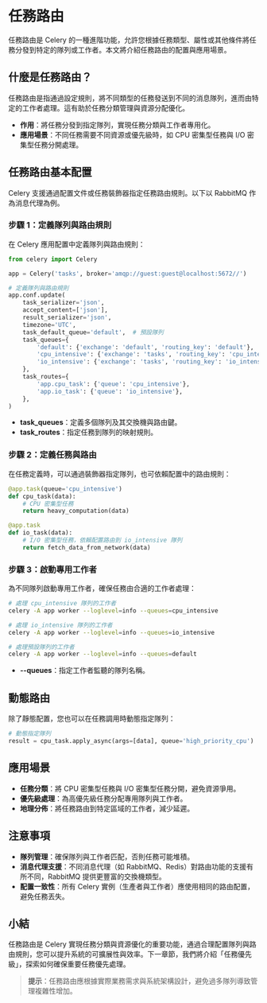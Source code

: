# 任務路由

任務路由是 Celery 的一種進階功能，允許您根據任務類型、屬性或其他條件將任務分發到特定的隊列或工作者。本文將介紹任務路由的配置與應用場景。

## 什麼是任務路由？

任務路由是指通過設定規則，將不同類型的任務發送到不同的消息隊列，進而由特定的工作者處理。這有助於任務分類管理與資源分配優化。

- **作用**：將任務分發到指定隊列，實現任務分類與工作者專用化。
- **應用場景**：不同任務需要不同資源或優先級時，如 CPU 密集型任務與 I/O 密集型任務分開處理。

## 任務路由基本配置

Celery 支援通過配置文件或任務裝飾器指定任務路由規則。以下以 RabbitMQ 作為消息代理為例。

### 步驟 1：定義隊列與路由規則

在 Celery 應用配置中定義隊列與路由規則：
```python
from celery import Celery

app = Celery('tasks', broker='amqp://guest:guest@localhost:5672//')

# 定義隊列與路由規則
app.conf.update(
    task_serializer='json',
    accept_content=['json'],
    result_serializer='json',
    timezone='UTC',
    task_default_queue='default',  # 預設隊列
    task_queues={
        'default': {'exchange': 'default', 'routing_key': 'default'},
        'cpu_intensive': {'exchange': 'tasks', 'routing_key': 'cpu_intensive'},
        'io_intensive': {'exchange': 'tasks', 'routing_key': 'io_intensive'},
    },
    task_routes={
        'app.cpu_task': {'queue': 'cpu_intensive'},
        'app.io_task': {'queue': 'io_intensive'},
    },
)
```

- **task_queues**：定義多個隊列及其交換機與路由鍵。
- **task_routes**：指定任務到隊列的映射規則。

### 步驟 2：定義任務與路由

在任務定義時，可以通過裝飾器指定隊列，也可依賴配置中的路由規則：
```python
@app.task(queue='cpu_intensive')
def cpu_task(data):
    # CPU 密集型任務
    return heavy_computation(data)

@app.task
def io_task(data):
    # I/O 密集型任務，依賴配置路由到 io_intensive 隊列
    return fetch_data_from_network(data)
```

### 步驟 3：啟動專用工作者

為不同隊列啟動專用工作者，確保任務由合適的工作者處理：
```bash
# 處理 cpu_intensive 隊列的工作者
celery -A app worker --loglevel=info --queues=cpu_intensive

# 處理 io_intensive 隊列的工作者
celery -A app worker --loglevel=info --queues=io_intensive

# 處理預設隊列的工作者
celery -A app worker --loglevel=info --queues=default
```

- **--queues**：指定工作者監聽的隊列名稱。

## 動態路由

除了靜態配置，您也可以在任務調用時動態指定隊列：
```python
# 動態指定隊列
result = cpu_task.apply_async(args=[data], queue='high_priority_cpu')
```

## 應用場景

- **任務分類**：將 CPU 密集型任務與 I/O 密集型任務分開，避免資源爭用。
- **優先級處理**：為高優先級任務分配專用隊列與工作者。
- **地理分佈**：將任務路由到特定區域的工作者，減少延遲。

## 注意事項

- **隊列管理**：確保隊列與工作者匹配，否則任務可能堆積。
- **消息代理支援**：不同消息代理（如 RabbitMQ、Redis）對路由功能的支援有所不同，RabbitMQ 提供更豐富的交換機類型。
- **配置一致性**：所有 Celery 實例（生產者與工作者）應使用相同的路由配置，避免任務丟失。

## 小結

任務路由是 Celery 實現任務分類與資源優化的重要功能，通過合理配置隊列與路由規則，您可以提升系統的可擴展性與效率。下一章節，我們將介紹「任務優先級」，探索如何確保重要任務優先處理。

> **提示**：任務路由應根據實際業務需求與系統架構設計，避免過多隊列導致管理複雜性增加。
